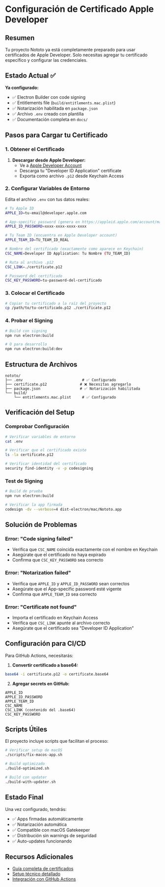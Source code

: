 # Configuración de Certificado Apple Developer

## Resumen

Tu proyecto Nototo ya está completamente preparado para usar certificados de Apple Developer. Solo necesitas agregar tu certificado específico y configurar las credenciales.

## Estado Actual ✅

**Ya configurado:**

- ✅ Electron Builder con code signing
- ✅ Entitlements file (`build/entitlements.mac.plist`)
- ✅ Notarización habilitada en `package.json`
- ✅ Archivo `.env` creado con plantilla
- ✅ Documentación completa en `docs/`

## Pasos para Cargar tu Certificado

### 1. Obtener el Certificado

1. **Descargar desde Apple Developer:**
   - Ve a [Apple Developer Account](https://developer.apple.com/account/certificates)
   - Descarga tu "Developer ID Application" certificate
   - Exporta como archivo `.p12` desde Keychain Access

### 2. Configurar Variables de Entorno

Edita el archivo `.env` con tus datos reales:

```bash
# Tu Apple ID
APPLE_ID=tu-email@developer.apple.com

# App-specific password (genera en https://appleid.apple.com/account/manage)
APPLE_ID_PASSWORD=xxxx-xxxx-xxxx-xxxx

# Tu Team ID (encuentra en Apple Developer account)
APPLE_TEAM_ID=TU_TEAM_ID_REAL

# Nombre del certificado (exactamente como aparece en Keychain)
CSC_NAME=Developer ID Application: Tu Nombre (TU_TEAM_ID)

# Ruta al archivo .p12
CSC_LINK=./certificate.p12

# Password del certificado
CSC_KEY_PASSWORD=tu-password-del-certificado
```

### 3. Colocar el Certificado

```bash
# Copiar tu certificado a la raíz del proyecto
cp /path/to/tu-certificado.p12 ./certificate.p12
```

### 4. Probar el Signing

```bash
# Build con signing
npm run electron:build

# O para desarrollo
npm run electron:build:dev
```

## Estructura de Archivos

```
nototo/
├── .env                           # ✅ Configurado
├── certificate.p12               # ❌ Necesitas agregarlo
├── package.json                  # ✅ Notarización habilitada
└── build/
    └── entitlements.mac.plist     # ✅ Configurado
```

## Verificación del Setup

### Comprobar Configuración

```bash
# Verificar variables de entorno
cat .env

# Verificar que el certificado existe
ls -la certificate.p12

# Verificar identidad del certificado
security find-identity -v -p codesigning
```

### Test de Signing

```bash
# Build de prueba
npm run electron:build

# Verificar la app firmada
codesign -dv --verbose=4 dist-electron/mac/Nototo.app
```

## Solución de Problemas

### Error: "Code signing failed"

- Verifica que `CSC_NAME` coincida exactamente con el nombre en Keychain
- Asegúrate que el certificado no haya expirado
- Confirma que `CSC_KEY_PASSWORD` sea correcto

### Error: "Notarization failed"

- Verifica que `APPLE_ID` y `APPLE_ID_PASSWORD` sean correctos
- Asegúrate que el App-specific password esté vigente
- Confirma que `APPLE_TEAM_ID` sea correcto

### Error: "Certificate not found"

- Importa el certificado en Keychain Access
- Verifica que `CSC_LINK` apunte al archivo correcto
- Asegúrate que el certificado sea "Developer ID Application"

## Configuración para CI/CD

Para GitHub Actions, necesitarás:

1. **Convertir certificado a base64:**

```bash
base64 -i certificate.p12 -o certificate.base64
```

2. **Agregar secrets en GitHub:**

```
APPLE_ID
APPLE_ID_PASSWORD
APPLE_TEAM_ID
CSC_NAME
CSC_LINK (contenido del .base64)
CSC_KEY_PASSWORD
```

## Scripts Útiles

El proyecto incluye scripts que facilitan el proceso:

```bash
# Verificar setup de macOS
./scripts/fix-macos-app.sh

# Build optimizado
./build-optimized.sh

# Build con updater
./build-with-updater.sh
```

## Estado Final

Una vez configurado, tendrás:

- ✅ Apps firmadas automáticamente
- ✅ Notarización automática
- ✅ Compatible con macOS Gatekeeper
- ✅ Distribución sin warnings de seguridad
- ✅ Auto-updates funcionando

## Recursos Adicionales

- [Guía completa de certificados](./APPLE-CERTIFICATE-GUIDE.md)
- [Setup técnico detallado](./SIGNING-SETUP.md)
- [Integración con GitHub Actions](./GITHUB-ACTIONS-SIGNING.md)
